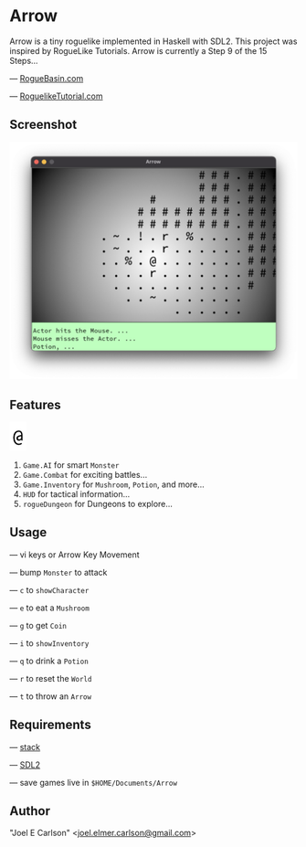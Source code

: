 # Arrow

Arrow is a tiny roguelike implemented in Haskell with SDL2. This
project was inspired by RogueLike Tutorials. Arrow is currently a
Step 9 of the 15 Steps...

&mdash; [RogueBasin.com](http://www.roguebasin.com/index.php/How_to_Write_a_Roguelike_in_15_Steps)

&mdash; [RoguelikeTutorial.com](https://rogueliketutorials.com/tutorials/tcod/v2/)

## Screenshot
![Screenshot.png](images/Screenshot.png)

## Features
![Hero.png](images/Hero.png)

1. `Game.AI` for smart `Monster`
1. `Game.Combat` for exciting battles...
1. `Game.Inventory` for `Mushroom`, `Potion`, and more...
1. `HUD` for tactical information...
1. `rogueDungeon` for Dungeons to explore...

## Usage
&mdash; vi keys or Arrow Key Movement

&mdash; bump `Monster` to attack

&mdash; `c` to `showCharacter`

&mdash; `e` to eat a `Mushroom`

&mdash; `g` to get `Coin`

&mdash; `i` to `showInventory`

&mdash; `q` to drink a `Potion`

&mdash; `r` to reset the `World`

&mdash; `t` to throw an `Arrow`


## Requirements
&mdash; [stack](https://haskellstack.org/)

&mdash; [SDL2](https://libsdl.org/)

&mdash; save games live in ```$HOME/Documents/Arrow```


## Author
"Joel E Carlson" &lt;joel.elmer.carlson@gmail.com&gt;
